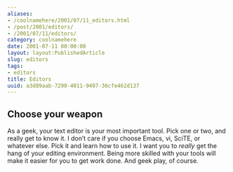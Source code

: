 ```yaml
---
aliases:
- /coolnamehere/2001/07/11_editors.html
- /post/2001/editors/
- /2001/07/11/editors/
category: coolnamehere
date: 2001-07-11 00:00:00
layout: layout:PublishedArticle
slug: editors
tags:
- editors
title: Editors
uuid: a3d89aab-7290-4011-9497-36cfe462d137
---
```


## Choose your weapon

As a geek, your text editor is your most important tool. Pick one or
two, and really get to know it. I don’t care if you choose Emacs, vi,
SciTE, or whatever else. Pick it and learn how to use it. I want you to
*really* get the hang of your editing environment. Being more skilled
with your tools will make it easier for you to get work done. And geek
play, of course.
